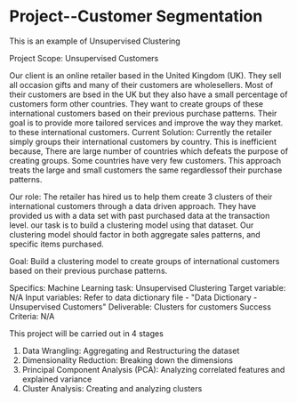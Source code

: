 # Project--Customer Segmentation

This is an example of Unsupervised Clustering

Project Scope: Unsupervised Customers

Our client is an online retailer based in the United Kingdom (UK). They sell all occasion gifts and many of their customers are wholesellers. Most of their customers are bsed in the UK but they also have a small percentage of customers form other countries. They want to create groups of these international customers based on their previous purchase patterns. Their goal is to provide more tailored services and improve the way they market. to these international customers.
Current Solution: Currently the retailer simply groups their international customers by country. This is inefficient because,
There are large number of countries which defeats the purpose of creating groups.
Some countries have very few customers.
This approach treats the large and small customers the same regardlessof their purchase patterns.


Our role: 
The retailer has hired us to help them create 3 clusters of their international customers through a data driven approach. They have provided us with a data set with past purchased data at the transaction level. our task is to build a clustering model using that dataset. Our clustering model should factor in both
aggregate sales patterns, and
specific items purchased.


Goal: 
Build a clustering model to create groups of international customers based on their previous purchase patterns.


Specifics:
Machine Learning task: Unsupervised Clustering
Target variable: N/A
Input variables: Refer to data dictionary file - "Data Dictionary - Unsupervised Customers"
Deliverable: Clusters for customers
Success Criteria: N/A


This project will be carried out in 4 stages
1. Data Wrangling: Aggregating and Restructuring the dataset
2. Dimensionality Reduction: Breaking down the dimensions
3. Principal Component Analysis (PCA): Analyzing correlated features and explained variance
4. Cluster Analysis: Creating and analyzing clusters
